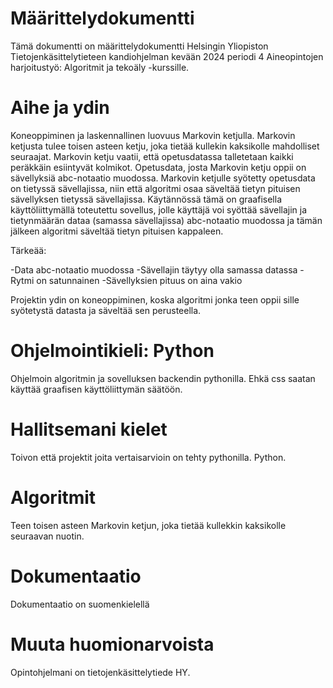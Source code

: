 # Määrittelydokumentti

Tämä dokumentti on määrittelydokumentti Helsingin Yliopiston Tietojenkäsittelytieteen kandiohjelman kevään 2024 periodi 4 Aineopintojen harjoitustyö: Algoritmit ja tekoäly -kurssille.

# Aihe ja ydin
Koneoppiminen ja laskennallinen luovuus Markovin ketjulla. Markovin ketjusta tulee toisen asteen ketju, joka tietää kullekin kaksikolle mahdolliset seuraajat. Markovin ketju vaatii, että opetusdatassa talletetaan kaikki peräkkäin esiintyvät kolmikot. Opetusdata, josta Markovin ketju oppii on sävellyksiä abc-notaatio muodossa. Markovin ketjulle syötetty opetusdata on tietyssä sävellajissa, niin että algoritmi osaa säveltää tietyn pituisen sävellyksen tietyssä sävellajissa.
Käytännössä tämä on graafisella käyttöliittymällä toteutettu sovellus, jolle käyttäjä voi syöttää sävellajin ja tietynmäärän dataa (samassa sävellajissa) abc-notaatio muodossa ja tämän jälkeen algoritmi säveltää tietyn pituisen kappaleen. 

Tärkeää:

-Data abc-notaatio muodossa
-Sävellajin täytyy olla samassa datassa
-Rytmi on satunnainen
-Sävellyksien pituus on aina vakio

Projektin ydin on koneoppiminen, koska algoritmi jonka teen oppii sille syötetystä datasta ja säveltää sen perusteella.


# Ohjelmointikieli: Python

Ohjelmoin algoritmin ja sovelluksen backendin pythonilla. Ehkä css saatan käyttää graafisen käyttöliittymän säätöön.

# Hallitsemani kielet

Toivon että projektit joita vertaisarvioin on tehty pythonilla.
Python.

# Algoritmit

Teen toisen asteen Markovin ketjun, joka tietää kullekkin kaksikolle seuraavan nuotin. 

# Dokumentaatio

Dokumentaatio on suomenkielellä

# Muuta huomionarvoista

Opintohjelmani on tietojenkäsittelytiede HY.

